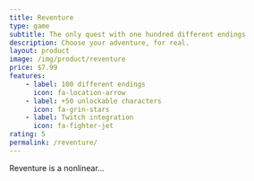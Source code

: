 ```yaml
---
title: Reventure
type: game
subtitle: The only quest with one hundred different endings
description: Choose your adventure, for real.
layout: product
image: /img/product/reventure
price: $7.99
features:
    - label: 100 different endings
      icon: fa-location-arrow
    - label: +50 unlockable characters
      icon: fa-grin-stars
    - label: Twitch integration
      icon: fa-fighter-jet
rating: 5
permalink: /reventure/
---
```


Reventure is a nonlinear...